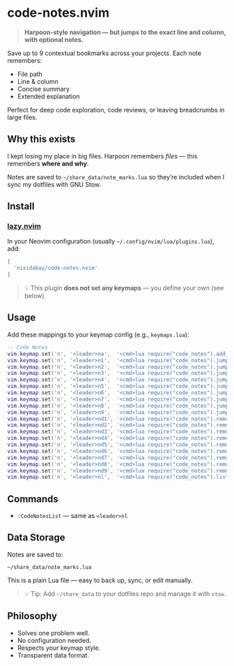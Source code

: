 # code-notes.nvim

> **Harpoon-style navigation — but jumps to the exact line and column, with
> optional notes.**

Save up to 9 contextual bookmarks across your projects. Each note remembers:
- File path
- Line & column
- Concise summary
- Extended explanation

Perfect for deep code exploration, code reviews, or leaving breadcrumbs in
large files.

## Why this exists

I kept losing my place in big files. Harpoon remembers *files* — this remembers
**where and why**.

Notes are saved to `~/share_data/note_marks.lua` so they’re included when I
sync my dotfiles with GNU Stow.

## Install

### [lazy.nvim](https://github.com/folke/lazy.nvim)
In your Neovim configuration (usually `~/.config/nvim/lua/plugins.lua`), add:

```lua
{
  'nisidabay/code-notes.nvim'
}
```

> 💡 This plugin **does not set any keymaps** — you define your own (see below).

## Usage

Add these mappings to your keymap config (e.g., `keymaps.lua`):

```lua
-- Code Notes
vim.keymap.set('n', '<leader>na',  '<cmd>lua require("code_notes").add_note()<CR>')
vim.keymap.set('n', '<leader>n1',  '<cmd>lua require("code_notes").jump_to_note(1)<CR>')
vim.keymap.set('n', '<leader>n2',  '<cmd>lua require("code_notes").jump_to_note(2)<CR>')
vim.keymap.set('n', '<leader>n3',  '<cmd>lua require("code_notes").jump_to_note(3)<CR>')
vim.keymap.set('n', '<leader>n4',  '<cmd>lua require("code_notes").jump_to_note(4)<CR>')
vim.keymap.set('n', '<leader>n5',  '<cmd>lua require("code_notes").jump_to_note(5)<CR>')
vim.keymap.set('n', '<leader>n6',  '<cmd>lua require("code_notes").jump_to_note(6)<CR>')
vim.keymap.set('n', '<leader>n7',  '<cmd>lua require("code_notes").jump_to_note(7)<CR>')
vim.keymap.set('n', '<leader>n8',  '<cmd>lua require("code_notes").jump_to_note(8)<CR>')
vim.keymap.set('n', '<leader>n9',  '<cmd>lua require("code_notes").jump_to_note(9)<CR>')
vim.keymap.set('n', '<leader>nd1', '<cmd>lua require("code_notes").remove_note(1)<CR>')
vim.keymap.set('n', '<leader>nd2', '<cmd>lua require("code_notes").remove_note(2)<CR>')
vim.keymap.set('n', '<leader>nd3', '<cmd>lua require("code_notes").remove_note(3)<CR>')
vim.keymap.set('n', '<leader>nd4', '<cmd>lua require("code_notes").remove_note(4)<CR>')
vim.keymap.set('n', '<leader>nd5', '<cmd>lua require("code_notes").remove_note(5)<CR>')
vim.keymap.set('n', '<leader>nd6', '<cmd>lua require("code_notes").remove_note(6)<CR>')
vim.keymap.set('n', '<leader>nd7', '<cmd>lua require("code_notes").remove_note(7)<CR>')
vim.keymap.set('n', '<leader>nd8', '<cmd>lua require("code_notes").remove_note(8)<CR>')
vim.keymap.set('n', '<leader>nd9', '<cmd>lua require("code_notes").remove_note(9)<CR>')
vim.keymap.set('n', '<leader>nl',  '<cmd>lua require("code_notes").list_notes()<CR>')
```

## Commands

- `:CodeNotesList` — same as `<leader>nl`

## Data Storage

Notes are saved to:
```
~/share_data/note_marks.lua
```
This is a plain Lua file — easy to back up, sync, or edit manually.

> 💡 Tip: Add `~/share_data` to your dotfiles repo and manage it with `stow`.

## Philosophy

- Solves one problem well.
- No configuration needed.
- Respects your keymap style.
- Transparent data format.
